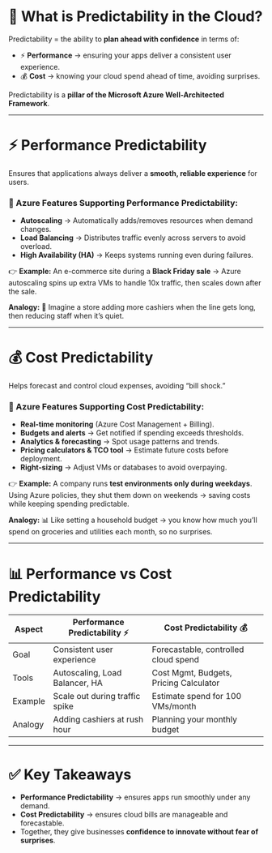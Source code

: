 # 🎯 **What is Predictability in the Cloud?**

Predictability = the ability to **plan ahead with confidence** in terms of:

* ⚡ **Performance** → ensuring your apps deliver a consistent user experience.
* 💰 **Cost** → knowing your cloud spend ahead of time, avoiding surprises.

Predictability is a **pillar of the Microsoft Azure Well-Architected Framework**.

---

# ⚡ **Performance Predictability**

Ensures that applications always deliver a **smooth, reliable experience** for users.

### 🔑 Azure Features Supporting Performance Predictability:

* **Autoscaling** → Automatically adds/removes resources when demand changes.
* **Load Balancing** → Distributes traffic evenly across servers to avoid overload.
* **High Availability (HA)** → Keeps systems running even during failures.

👉 **Example:**
An e-commerce site during a **Black Friday sale** → Azure autoscaling spins up extra VMs to handle 10x traffic, then scales down after the sale.

**Analogy:** 🏪 Imagine a store adding more cashiers when the line gets long, then reducing staff when it’s quiet.

---

# 💰 **Cost Predictability**

Helps forecast and control cloud expenses, avoiding “bill shock.”

### 🔑 Azure Features Supporting Cost Predictability:

* **Real-time monitoring** (Azure Cost Management + Billing).
* **Budgets and alerts** → Get notified if spending exceeds thresholds.
* **Analytics & forecasting** → Spot usage patterns and trends.
* **Pricing calculators & TCO tool** → Estimate future costs before deployment.
* **Right-sizing** → Adjust VMs or databases to avoid overpaying.

👉 **Example:**
A company runs **test environments only during weekdays**. Using Azure policies, they shut them down on weekends → saving costs while keeping spending predictable.

**Analogy:** 📊 Like setting a household budget → you know how much you’ll spend on groceries and utilities each month, so no surprises.

---

# 📊 **Performance vs Cost Predictability**

| Aspect  | Performance Predictability ⚡   | Cost Predictability 💰                 |
| ------- | ------------------------------ | -------------------------------------- |
| Goal    | Consistent user experience     | Forecastable, controlled cloud spend   |
| Tools   | Autoscaling, Load Balancer, HA | Cost Mgmt, Budgets, Pricing Calculator |
| Example | Scale out during traffic spike | Estimate spend for 100 VMs/month       |
| Analogy | Adding cashiers at rush hour   | Planning your monthly budget           |

---

# ✅ **Key Takeaways**

* **Performance Predictability** → ensures apps run smoothly under any demand.
* **Cost Predictability** → ensures cloud bills are manageable and forecastable.
* Together, they give businesses **confidence to innovate without fear of surprises**.
